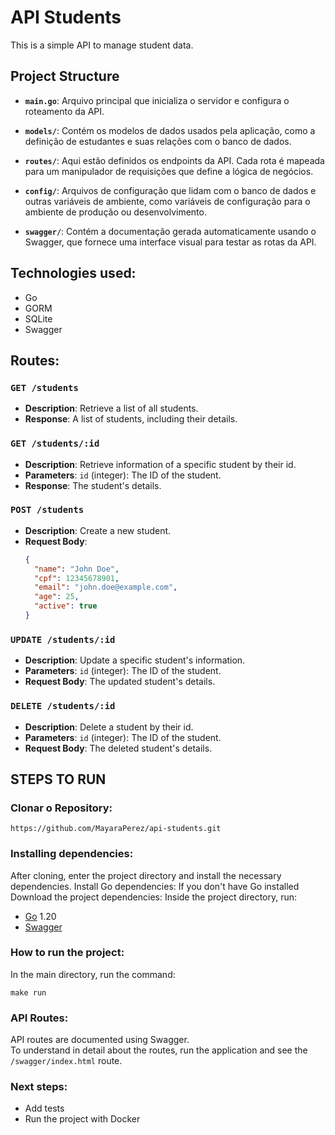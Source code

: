 
# API Students
This is a simple API to manage student data.

## Project Structure

- **`main.go`**: Arquivo principal que inicializa o servidor e configura o roteamento da API.
  
- **`models/`**: Contém os modelos de dados usados pela aplicação, como a definição de estudantes e suas relações com o banco de dados.
  
- **`routes/`**: Aqui estão definidos os endpoints da API. Cada rota é mapeada para um manipulador de requisições que define a lógica de negócios.
  
- **`config/`**: Arquivos de configuração que lidam com o banco de dados e outras variáveis de ambiente, como variáveis de configuração para o ambiente de produção ou desenvolvimento.
  
- **`swagger/`**: Contém a documentação gerada automaticamente usando o Swagger, que fornece uma interface visual para testar as rotas da API.


## Technologies used:
- Go
- GORM
- SQLite
- Swagger

## Routes:
### `GET /students`
- **Description**:  Retrieve a list of all students.
- **Response**:     A list of students, including their details.

### `GET /students/:id`
- **Description**: Retrieve information of a specific student by their id.
- **Parameters**:  `id` (integer): The ID of the student.
- **Response**:    The student's details.
  
### `POST /students`
- **Description**: Create a new student.
- **Request Body**:
  ```json
  {
    "name": "John Doe",
    "cpf": 12345678901,
    "email": "john.doe@example.com",
    "age": 25,
    "active": true
  }

### `UPDATE /students/:id`
- **Description**: Update a specific student's information.
- **Parameters**:  `id` (integer): The ID of the student.
- **Request Body**: The updated student's details.

### `DELETE /students/:id`
- **Description**: Delete a student by their id.
- **Parameters**:  `id` (integer): The ID of the student.
- **Request Body**: The deleted student's details.

## STEPS TO RUN
### Clonar o Repository:
````
https://github.com/MayaraPerez/api-students.git
````

### Installing dependencies:
After cloning, enter the project directory and install the necessary dependencies.
Install Go dependencies: If you don't have Go installed
Download the project dependencies: Inside the project directory, run:

- [Go](https://go.dev/doc/install) 1.20
- [Swagger](https://github.com/swaggo/gin-swagger)

### How to run the project:
In the main directory, run the command:

```
make run
```

### API Routes:
API routes are documented using Swagger.<br>
To understand in detail about the routes, run the application and see the `/swagger/index.html` route.

### Next steps:
- Add tests
- Run the project with Docker
